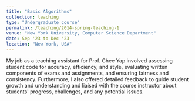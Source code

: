 ```yaml
---
title: "Basic Algorithms"
collection: teaching
type: "Undergraduate course"
permalink: /teaching/2014-spring-teaching-1
venue: "New York University, Computer Science Department"
date: Sep '23 to Dec '23
location: "New York, USA"
---
```


My job as a teaching assistant for Prof. Chee Yap involved assessing student code for accuracy, efficiency, and style, evaluating written components of exams and assignments, and ensuring fairness and consistency. Furthermore, I also offered detailed feedback to guide student growth and understanding and liaised with the course instructor about students' progress, challenges, and any potential issues.
